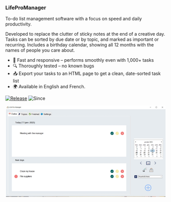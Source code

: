 ### LifeProManager
To-do list management software with a focus on speed and daily productivity.

Developed to replace the clutter of sticky notes at the end of a creative day.
Tasks can be sorted by due date or by topic, and marked as important or recurring.
Includes a birthday calendar, showing all 12 months with the names of people you care about.

- 🚀 Fast and responsive – performs smoothly even with 1,000+ tasks
- 🔍 Thoroughly tested – no known bugs
- 📤 Export your tasks to an HTML page to get a clean, date-sorted task list  
- 🌍 Available in English and French.

[![Release](https://img.shields.io/badge/release-stable-blue)](https://DRossyCPNV/LifeProManager/releases)
![Since](https://img.shields.io/badge/since-2019-lightgrey)

<p align="center">
<img src="https://raw.githubusercontent.com/DRossyCPNV/LifeProManager/4d955c82a97bf03542b19577d71f0ad2f0027e27/lpm-english.jpg" width="500" alt="screenshot of the main form" >
</p>
